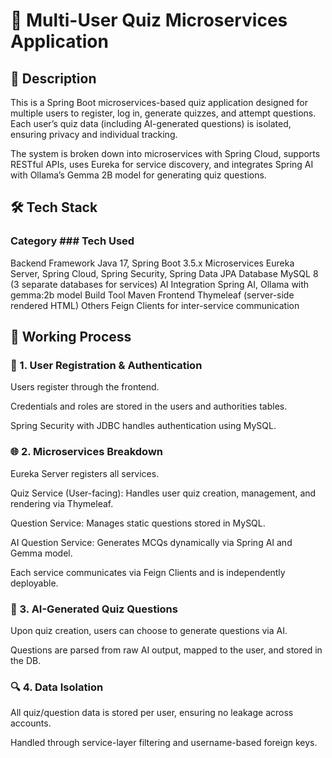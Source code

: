 # 🧠 Multi-User Quiz Microservices Application
## 📘 Description
This is a Spring Boot microservices-based quiz application designed for multiple users to register, log in, generate quizzes, and attempt questions. Each user’s quiz data (including AI-generated questions) is isolated, ensuring privacy and individual tracking.

The system is broken down into microservices with Spring Cloud, supports RESTful APIs, uses Eureka for service discovery, and integrates Spring AI with Ollama’s Gemma 2B model for generating quiz questions.


## 🛠️ Tech Stack
### Category	                            ### Tech Used
Backend Framework	           Java 17, Spring Boot 3.5.x
Microservices	               Eureka Server, Spring Cloud, Spring Security, Spring Data JPA
Database	                   MySQL 8 (3 separate databases for services)
AI Integration	             Spring AI, Ollama with gemma:2b model
Build Tool	                 Maven
Frontend	                   Thymeleaf (server-side rendered HTML)
Others	                     Feign Clients for inter-service communication

## 🔄 Working Process
### 🔐 1. User Registration & Authentication
  Users register through the frontend.

  Credentials and roles are stored in the users and authorities tables.

  Spring Security with JDBC handles authentication using MySQL.

### 🌐 2. Microservices Breakdown
  Eureka Server registers all services.

  Quiz Service (User-facing): Handles user quiz creation, management, and rendering via Thymeleaf.

  Question Service: Manages static questions stored in MySQL.

  AI Question Service: Generates MCQs dynamically via Spring AI and Gemma model.

  Each service communicates via Feign Clients and is independently deployable.

### 🤖 3. AI-Generated Quiz Questions
  Upon quiz creation, users can choose to generate questions via AI.

  Questions are parsed from raw AI output, mapped to the user, and stored in the DB.

### 🔍 4. Data Isolation
  All quiz/question data is stored per user, ensuring no leakage across accounts.

  Handled through service-layer filtering and username-based foreign keys.



